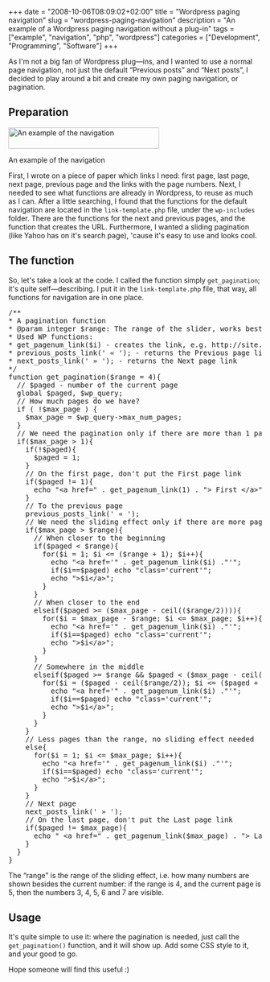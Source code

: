 +++
date = "2008-10-06T08:09:02+02:00"
title = "Wordpress paging navigation"
slug = "wordpress-paging-navigation"
description = "An example of a Wordpress paging navigation without a plug-in"
tags = ["example", "navigation", "php", "wordpress"]
categories = ["Development", "Programming", "Software"]
+++
<p>As I'm not a big fan of Wordpress plug&#151;ins, and I wanted to use a normal page navigation, not just the default &#147;Previous posts&#148; and &#147;Next posts&#148;, I decided to play around a bit and create my own paging navigation, or pagination.</p>
<h2>Preparation</h2>
<div id="attachment_219" class="wp-caption alignright" style="width: 300"><a href="http://robertbasic.com/blog/wp-content/uploads/2008/10/navigation-example.gif"><img src="http://robertbasic.com/blog/wp-content/uploads/2008/10/navigation-example-300x42.gif" alt="An example of the navigation" title="navigation-example" width="300" height="42" class="size-medium wp-image-219" /></a><p class="wp-caption-text">An example of the navigation</p></div>
<p>First, I wrote on a piece of paper which links I need: first page, last page, next page, previous page and the links with the page numbers. Next, I needed to see what functions are already in Wordpress, to reuse as much as I can. After a little searching, I found that the functions for the default navigation are located in the <code>link-template.php</code> file, under the <code>wp-includes</code> folder. There are the functions for the next and previous pages, and the function that creates the URL. Furthermore, I wanted a sliding pagination (like Yahoo has on it's search page), 'cause it's easy to use and looks cool.</p>
<h2>The function</h2>
<p>So, let's take a look at the code. I called the function simply <code>get_pagination</code>; it's quite self&#151;describing. I put it in the <code>link-template.php</code> file, that way, all functions for navigation are in one place.</p>
<pre name="code" class="php">
/**
* A pagination function
* @param integer $range: The range of the slider, works best with even numbers
* Used WP functions:
* get_pagenum_link($i) - creates the link, e.g. http://site.com/page/4
* previous_posts_link(' &laquo; '); - returns the Previous page link
* next_posts_link(' &raquo; '); - returns the Next page link
*/
function get_pagination($range = 4){
  // $paged - number of the current page
  global $paged, $wp_query;
  // How much pages do we have?
  if ( !$max_page ) {
    $max_page = $wp_query-&gt;max_num_pages;
  }
  // We need the pagination only if there are more than 1 page
  if($max_page &gt; 1){
    if(!$paged){
      $paged = 1;
    }
    // On the first page, don't put the First page link
    if($paged != 1){
      echo "&lt;a href=" . get_pagenum_link(1) . "&gt; First &lt;/a&gt;";
    }
    // To the previous page
    previous_posts_link(' &laquo; ');
    // We need the sliding effect only if there are more pages than is the sliding range
    if($max_page &gt; $range){
      // When closer to the beginning
      if($paged &lt; $range){
        for($i = 1; $i &lt;= ($range + 1); $i++){
          echo "&lt;a href='" . get_pagenum_link($i) ."'";
          if($i==$paged) echo "class='current'";
          echo "&gt;$i&lt;/a&gt;";
        }
      }
      // When closer to the end
      elseif($paged &gt;= ($max_page - ceil(($range/2)))){
        for($i = $max_page - $range; $i &lt;= $max_page; $i++){
          echo "&lt;a href='" . get_pagenum_link($i) ."'";
          if($i==$paged) echo "class='current'";
          echo "&gt;$i&lt;/a&gt;";
        }
      }
      // Somewhere in the middle
      elseif($paged &gt;= $range && $paged &lt; ($max_page - ceil(($range/2)))){
        for($i = ($paged - ceil($range/2)); $i &lt;= ($paged + ceil(($range/2))); $i++){
          echo "&lt;a href='" . get_pagenum_link($i) ."'";
          if($i==$paged) echo "class='current'";
          echo "&gt;$i&lt;/a&gt;";
        }
      }
    }
    // Less pages than the range, no sliding effect needed
    else{
      for($i = 1; $i &lt;= $max_page; $i++){
        echo "&lt;a href='" . get_pagenum_link($i) ."'";
        if($i==$paged) echo "class='current'";
        echo "&gt;$i&lt;/a&gt;";
      }
    }
    // Next page
    next_posts_link(' &raquo; ');
    // On the last page, don't put the Last page link
    if($paged != $max_page){
      echo " &lt;a href=" . get_pagenum_link($max_page) . "&gt; Last &lt;/a&gt;";
    }
  }
}
</pre>
<p>The &#147;range&#148; is the range of the sliding effect, i.e. how many numbers are shown besides the current number: if the range is 4, and the current page is 5, then the numbers 3, 4, 5, 6 and 7 are visible.</p>
<h2>Usage</h2>
<p>It's quite simple to use it: where the pagination is needed, just call the <code>get_pagination()</code> function, and it will show up. Add some CSS style to it, and your good to go.</p>
<p>Hope someone will find this useful :)</p>
